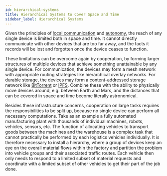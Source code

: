 ```yaml
---
id: hierarchical-systems
title: Hierarchical Systems to Cover Space and Time
sidebar_label: Hierarchical Systems
---
```


Given the principles of [local communication](../principles/communicate-locally.md) and [autonomy](../principles/autonomy.md), the reach of any single device is limited both in space and time.
It cannot directly communicate with other devices that are too far away, and the facts it records will be lost and forgotten once the device ceases to function.

These limitations can be overcome again by cooperation, by forming larger structures of multiple devices that achieve something unattainable by any single device.
For communication, the devices may form a mesh network with appropriate routing strategies like hierarchical overlay networks.
For durable storage, the devices may form a content-addressed storage network like [BitTorrent](https://en.wikipedia.org/wiki/BitTorrent) or [IPFS](https://en.wikipedia.org/wiki/InterPlanetary_File_System).
Combine these with the ability to physically move devices around, e.g. between Earth and Mars, and the distances that can be covered in space and time become literally astronomical.

Besides these infrastructure concerns, cooperation on large tasks requires the responsibilities to be split up, because no single device can perform all necessary computations.
Take as an example a fully automated manufacturing plant with thousands of individual machines, robots, vehicles, sensors, etc.
The function of allocating vehicles to transport goods between the machines and the warehouse is a complex task that cannot practically be performed by each logistics vehicles individually.
It is therefore necessary to install a hierarchy, where a group of devices keep an eye on the overall material flows within the factory and partition the problem into vehicle groups and their associated traffic routes.
Each vehicle then only needs to respond to a limited subset of material requests and coordinate with a limited subset of other vehicles to get their part of the job done.
